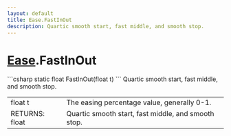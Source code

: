 ```yaml
---
layout: default
title: Ease.FastInOut
description: Quartic smooth start, fast middle, and smooth stop.
---
```

# [Ease]({{site.url}}/Pages/StereoKit.Framework/Ease.html).FastInOut

<div class='signature' markdown='1'>
```csharp
static float FastInOut(float t)
```
Quartic smooth start, fast middle, and smooth stop.
</div>

|  |  |
|--|--|
|float t|The easing percentage value, generally 0-1.|
|RETURNS: float|Quartic smooth start, fast middle, and smooth stop.|





